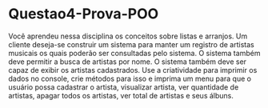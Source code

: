 # Questao4-Prova-POO

Você aprendeu nessa disciplina os conceitos sobre listas e arranjos.
Um cliente deseja-se construir um sistema para manter um registro de artistas musicais os quais poderão ser consultadas pelo sistema.
O sistema também deve permitir a busca de artistas por nome. O sistema também deve ser capaz de exibir os artistas cadastrados.
Use a criatividade para imprimir os dados no console, crie métodos para isso e imprima um menu para que o usuário possa cadastrar o artista,
visualizar artista, ver quantidade de artistas, apagar todos os artistas, ver total de artistas e seus álbuns.
